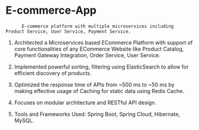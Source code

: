 # E-commerce-App
          E-commerce platform with multiple microservices including Product Service, User Service, Payment Service.
1. Architected a Microservices based ECommerce Platform with support of core functionalities of any ECommerce Website like Product
   Catalog, Payment Gateway Integration, Order Service, User Service.

2. Implemented powerful sorting, filtering using ElasticSearch to allow for efficient discovery of products.
3. Optimized the response time of APIs from ~500 ms to ~50 ms by making effective usage of Caching for static data using Redis
   Cache.
4. Focuses on modular architecture and RESTful API design.
5. Tools and Frameworks Used: Spring Boot, Spring Cloud, Hibernate, MySQL.
